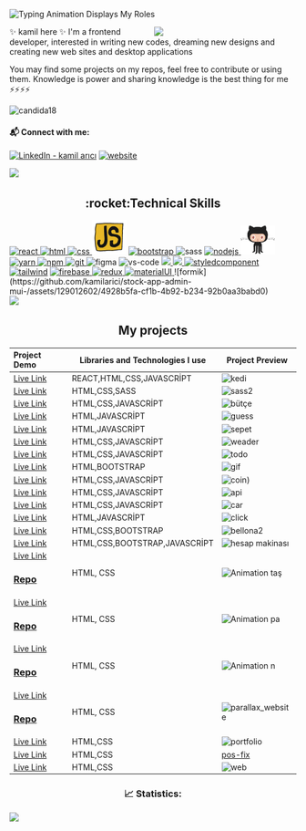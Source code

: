  ![Typing Animation Displays My Roles](https://readme-typing-svg.herokuapp.com?color=%2336BCF7&lines=Hello+I'm+kamil;Welcome+to+my+Github+profile;I'm+a+Frontend+Developer...;)


 <picture> <img align="right" src="https://github.com/7oSkaaa/7oSkaaa/blob/main/Images/Right_Side.gif?raw=true" width = 250px></picture>
 


✨ kamil here ✨ I'm a frontend developer, interested in writing new codes, dreaming new designs and creating new web sites and desktop applications 

You may find some projects on my repos, feel free to contribute or using them. Knowledge is power and sharing knowledge is the best thing for me ⚡⚡⚡⚡
<p align="left"> <img src="https://komarev.com/ghpvc/?username=kamilarici&label=Profile%20views&color=0e75b6&style=plastic" alt="candida18" /> </p>

#### 📬 Connect with me:

[![LinkedIn - kamil arıcı](https://img.shields.io/badge/LinkedIn-0077B5?style=for-the-badge&logo=linkedin&logoColor=white)](https://www.linkedin.com/in/kamil-ar%C4%B1c%C4%B1-890097277/)
[![website](https://img.shields.io/badge/gmail-f1f2f6.svg?&style=for-the-badge&logo=gmail&logoColor=red)](mailto:kamilarici5@gmail.com)


<img src="https://raw.githubusercontent.com/andreasbm/readme/master/assets/lines/colored.png">

<h2 align="center">:rocket:Technical Skills</h2>
<div>
     <a href="#" target="_blank"> <img src="https://cdn.icon-icons.com/icons2/2415/PNG/512/react_original_wordmark_logo_icon_146375.png" alt="react" width="60"/> </a> 
     <a href="#" target="_blank"> <img src="https://www.svgrepo.com/show/353884/html-5.svg" alt="html" height="60"/> </a> 
    <a href="#" target="_blank"> <img src="https://www.svgrepo.com/show/303263/css3-logo.svg" alt="css" height="60"/> </a>
    <img src="https://github.com/prowebdev119/prowebdev119/blob/main/git%20profile%20icons/javascript_aladdinGene.gif" width="60" alt="javascript" />
     <a href="#" target="_blank"> <img src="https://user-images.githubusercontent.com/25181517/183898054-b3d693d4-dafb-4808-a509-bab54cf5de34.png" alt="bootstrap" height="50"/> </a> 
    <img src="https://raw.githubusercontent.com/danielcranney/readme-generator/main/public/icons/skills/sass-colored.svg" width="50" alt="sass" />
    <a href="#" target="_blank"> <img src="https://user-images.githubusercontent.com/25181517/183568594-85e280a7-0d7e-4d1a-9028-c8c2209e073c.png" alt="nodejs" height="60"/> </a>
    <img src="https://github.com/prowebdev119/prowebdev119/blob/main/git%20profile%20icons/git_aladdinGene.gif" width="60" alt="git" />
    <a href="#" target="_blank"> <img src="https://user-images.githubusercontent.com/25181517/183049794-a3dfaddd-22ee-4ffe-b0b4-549ccd4879f9.png" alt="yarn" height="50"/> </a>
    <a href="#" target="_blank"> <img src="https://user-images.githubusercontent.com/25181517/121401671-49102800-c959-11eb-9f6f-74d49a5e1774.png" alt="npm" height="60"/> </a> 
     <a href="#" target="_blank"> <img src="https://www.vectorlogo.zone/logos/git-scm/git-scm-icon.svg" alt="git" height="50"/> </a> 
    <img src="https://raw.githubusercontent.com/danielcranney/readme-generator/main/public/icons/skills/figma-colored.svg" width="50" alt="figma" />
    <img src="https://user-images.githubusercontent.com/25181517/192108891-d86b6220-e232-423a-bf5f-90903e6887c3.png" alt="vs-code" height="50"/> </a>
     <a href="#" target="_blank"> <img src="https://www.svgrepo.com/show/354354/slack-icon.svg" height="50"/> </a>
    <a href="#" target="_blank"> <img src="https://user-images.githubusercontent.com/25181517/192109061-e138ca71-337c-4019-8d42-4792fdaa7128.png" height="50"/>  </a>
    <a href="#" target="_blank"><img src="https://styled-components.com/logo.png" width="60" alt="styledcomponent"    /  </a>
    <a href="#" target="_blank"> <img src="https://user-images.githubusercontent.com/25181517/202896760-337261ed-ee92-4979-84c4-d4b829c7355d.png" alt="tailwind" height="50"/></a> 
    <a href="#" target="_blank"> <img src="https://user-images.githubusercontent.com/25181517/189716855-2c69ca7a-5149-4647-936d-780610911353.png" alt="firebase" height="50"/> </a> 
     <a href="#" target="_blank"> <img src="https://user-images.githubusercontent.com/25181517/187896150-cc1dcb12-d490-445c-8e4d-1275cd2388d6.png" alt="redux" width="50"/> </a>
    <a href="#" target="_blank"> <img src="https://user-images.githubusercontent.com/25181517/189716630-fe6c084c-6c66-43af-aa49-64c8aea4a5c2.png" alt="materialUI" height="50"/> </a> 
    ![formik](https://github.com/kamilarici/stock-app-admin-mui-/assets/129012602/4928b5fa-cf1b-4b92-b234-92b0aa3babd0)
     
  </div>  
  
<img src="https://raw.githubusercontent.com/andreasbm/readme/master/assets/lines/colored.png">

<h2 align="center"> My projects</h2>

Project Demo       |Libraries and Technologies I use     |Project Preview   
:-------------------------|-------------------------|-------------------------
[Live Link](https://github.com/kamilarici/tw8-2-react-comp)| REACT,HTML,CSS,JAVASCRİPT |![kedi](https://github.com/kamilarici/tw8-2-react-comp/assets/129012602/00a815d6-07f1-4026-8ebb-565d13fca4f9)
[Live Link](https://kamilarici.github.io/sass-2-proje/)| HTML,CSS,SASS | ![sass2](https://github.com/kamilarici/sass-2-proje/assets/129012602/7175b82d-6c97-4ee2-acff-0737bc0ce221)
[Live Link](https://kamilarici.github.io/gider-uyg/)| HTML,CSS,JAVASCRİPT | ![bütçe](https://github.com/kamilarici/gider-uyg/assets/129012602/2a0be83a-a944-4574-b34b-a7c0bcea2138)
[Live Link](https://kamilarici.github.io/tw5-2/)| HTML,JAVASCRİPT | ![guess](https://github.com/kamilarici/tw5-2/assets/129012602/ad99c658-c09e-439d-9f2d-864ce85faeff)
[Live Link](https://kamilarici.github.io/sepet-uygulamas-/)| HTML,JAVASCRİPT | ![sepet](https://github.com/kamilarici/sepet-uygulamas-/assets/129012602/0c2a3b3f-ed53-4ab1-8b09-b69a36004587)
[Live Link](https://kamilarici.github.io/weader/)| HTML,CSS,JAVASCRİPT | ![weader](https://github.com/kamilarici/weader/assets/129012602/458d8266-12b9-4d8e-af8c-31a1ce9512fd)
[Live Link](https://kamilarici.github.io/to-do/)| HTML,CSS,JAVASCRİPT | ![todo](https://github.com/kamilarici/to-do/assets/129012602/bf30bbff-4c5d-4d66-af61-ecadabab5f7f)
[Live Link](https://kamilarici.github.io/bootstrap-3/)| HTML,BOOTSTRAP |![gif](https://github.com/kamilarici/bootstrap-3/assets/129012602/29a0143e-f3c5-45db-987e-6f32c77dfb98)
[Live Link](https://kamilarici.github.io/coin/)| HTML,CSS,JAVASCRİPT |![coin](https://github.com/kamilarici/coin/assets/129012602/6a35156d-f499-47eb-8750-26ac2aae477d))
[Live Link](https://kamilarici.github.io/api/)| HTML,CSS,JAVASCRİPT |![api](https://github.com/kamilarici/api/assets/129012602/7d46a227-75f9-4e48-b3e7-f83b22df33d1)
[Live Link](https://kamilarici.github.io/searchapp-fech-api/)| HTML,CSS,JAVASCRİPT | ![car](https://github.com/kamilarici/searchapp-fech-api/assets/129012602/461f82f3-9918-48d5-99a9-4ad8b7e2bd0f)
[Live Link](https://kamilarici.github.io/js-event/)| HTML,JAVASCRİPT | ![click](https://github.com/kamilarici/js-event/assets/129012602/bb60489e-b8b8-4119-8b8b-d716c7a66c3b)
[Live Link](https://kamilarici.github.io/proje-bellona/)| HTML,CSS,BOOTSTRAP | ![bellona2](https://github.com/kamilarici/proje-bellona/assets/129012602/cabc968e-130f-4c5c-a1ab-1addedbfb8d6)
[Live Link](https://github.com/kamilarici/tw7-1-calculater-etkin)| HTML,CSS,BOOTSTRAP,JAVASCRİPT | ![hesap makinası](https://github.com/kamilarici/tw7-1/assets/129012602/d4acdbdf-9143-4b9e-989e-6202025d9d16)
[Live Link](https://kamilarici.github.io/google/)<h3>[Repo](https://kamilarici.github.io/google/)</h3> | HTML, CSS |![Animation taş](https://user-images.githubusercontent.com/118935193/213815321-09feac7b-80c9-4da1-b709-12079f7a22c4.gif)
[Live Link](https://kamilarici.github.io/teamwork-uygulama1/)<h3>[Repo]( https://kamilarici.github.io/teamwork-uygulama1/)</h3> | HTML, CSS | ![Animation pa](https://user-images.githubusercontent.com/118935193/216319104-ea60391d-fba6-46bc-a99c-f6237f9887b3.gif)
[Live Link](https://kamilarici.github.io/netflix-form/)<h3>[Repo](https://kamilarici.github.io/netflix-form/)</h3> | HTML, CSS |  ![Animation n](https://user-images.githubusercontent.com/118935193/214693643-913d0f24-aa23-4df5-9ddf-3e8faf4353e3.gif)
[Live Link](https://kamilarici.github.io/tw-2/) <h3>[Repo](https://kamilarici.github.io/tw-2/)</h3> | HTML, CSS |![parallax_website](https://github.com/DurmusFurkanOzkan/Parallax_Website/blob/master/parallax_project_gif.gif)
[Live Link](https://kamilarici.github.io/cw-assignment1/)| HTML,CSS | ![portfolio](https://github.com/kamilarici/cw-assignment1/assets/129012602/ed2f26a2-5e14-436f-9bf5-dfbc7f194332)
[Live Link](https://kamilarici.github.io/pos-fix1/)| HTML,CSS | [pos-fix](https://kamilarici.github.io/pos-fix1/)
[Live Link](https://kamilarici.github.io/tw3-20-05/)| HTML,CSS |![web](https://github.com/kamilarici/tw3-20-05/assets/129012602/bd30afe6-8024-4992-bcc4-73e6b4f32cdb)

<h3 align="center">📈 Statistics:</h3>
<img src="https://raw.githubusercontent.com/andreasbm/readme/master/assets/lines/colored.png">
<div  align="center">
<br/>

<img
     src="https://github-readme-stats.vercel.app/api?username=kamilarici&theme=blue-green"
     alt=""
     /> </br></br></br>
<img
     src="https://github-readme-stats.vercel.app/api/top-langs/?username=kamilarici&theme=blue-green"
     alt=""
     /> <br/>
</div>
